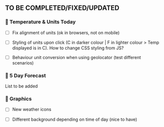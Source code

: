 ## TO BE COMPLETED/FIXED/UPDATED

### :dart: Temperature & Units Today

- [ ] Fix alignment of units (ok in browsers, not on mobile)

- [ ] Styling of units upon click (C in darker colour | F in lighter colour > Temp displayed is in C). How to change CSS styling from JS?

- [ ] Behaviour unit conversion when using geolocator (test different scenarios)

### :dart: 5 Day Forecast

List to be added

### :dart: Graphics

- [ ] New weather icons

- [ ] Different background depending on time of day (nice to have)
